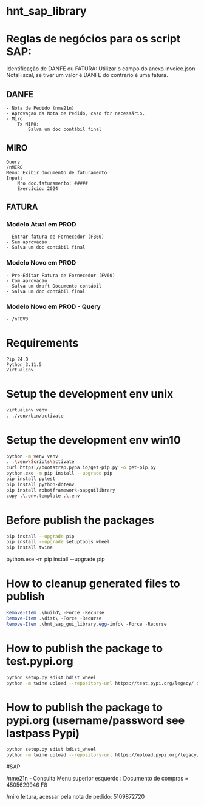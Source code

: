 # hnt_sap_library


# Reglas de negócios para os script SAP: 
Identificação de DANFE ou FATURA:
    Utilizar o campo do anexo invoice.json NotaFiscal, se tiver um valor é DANFE do contrario é uma fatura.

## DANFE
    - Nota de Pedido (nme21n)
    - Aprovaçao da Nota de Pedido, caso for necessário.
    - Miro
        Tx MIRO:
            Salva um doc contábil final
## MIRO
    Query
    /nMIRO
    Menu: Exibir documento de faturamento
    Input: 
        Nro doc.faturamento: #####
        Exercício: 2024

## FATURA
### Modelo Atual em PROD
    - Entrar fatura de Fornecedor (FB60)
    - Sem aprovacao 
    - Salva um doc contábil final
### Modelo Novo em PROD
    - Pre-Editar Fatura de Fornecedor (FV60)
    - Com aprovacao 
    - Salva um draft Documento contábil
    - Salva um doc contábil final
### Modelo Novo em PROD - Query
    - /nFBV3
# Requirements
    Pip 24.0
    Python 3.11.5
    VirtualEnv

# Setup the development env unix
```sh
virtualenv venv
. ./venv/bin/activate
```

# Setup the development env win10
```sh
python -m venv venv
. .\venv\Scripts\activate
curl https://bootstrap.pypa.io/get-pip.py -o get-pip.py
python.exe -m pip install --upgrade pip
pip install pytest
pip install python-dotenv
pip install robotframework-sapguilibrary
copy .\.env.template .\.env
```

# Before publish the packages
```sh
pip install --upgrade pip
pip install --upgrade setuptools wheel
pip install twine
```
python.exe -m pip install --upgrade pip

# How to cleanup generated files to publish
```powershell
Remove-Item .\build\ -Force -Recurse
Remove-Item .\dist\ -Force -Recurse
Remove-Item .\hnt_sap_gui_library.egg-info\ -Force -Recurse
```

# How to publish the package to test.pypi.org
```sh
python setup.py sdist bdist_wheel
python -m twine upload --repository-url https://test.pypi.org/legacy/ dist/*
```

# How to publish the package to pypi.org (username/password see lastpass Pypi)
```sh
python setup.py sdist bdist_wheel
python -m twine upload --repository-url https://upload.pypi.org/legacy/ dist/*
```

#SAP

/nme21n - Consulta
Menu superior esquerdo : 
Documento de compras = 4505629946
F8


/miro leitura, acessar pela nota de pedido:
5109872720